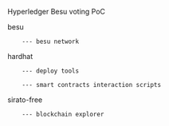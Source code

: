 Hyperledger Besu voting PoC

besu 

        --- besu network

hardhat 

        --- deploy tools 

        --- smart contracts interaction scripts

sirato-free 

        --- blockchain explorer 
